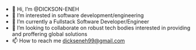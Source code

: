 - 👋 Hi, I’m @DICKSON-ENEH
- 👀 I’m interested in software development/engineering
- 🌱 I’m currently a  Fullstack Software Developer/Engineer
- 💞️ I’m looking to collaborate on robust tech bodies interested in providing and proffering global solutions
- 📫 How to reach me dickseneh99@gmail.com

<!---
DICKSON-ENEH/DICKSON-ENEH is a ✨ special ✨ repository because its `README.md` (this file) appears on your GitHub profile.
You can click the Preview link to take a look at your changes.
--->
